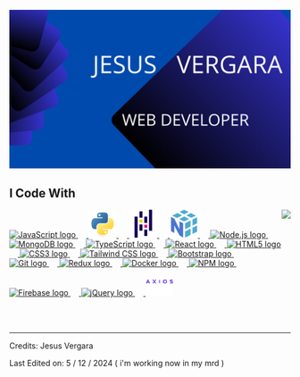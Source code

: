 ![Banner Image](https://github.com/JesusVergara89/Practicing-Tailwind-01/blob/main/public/WEB%20DEVELOPER.png?raw=true)

###

###
## I Code With
<img align="right" height="150" src="https://media1.tenor.com/m/Z_Ah8rkdZ4YAAAAd/walking-code.gif"  />

<a href="https://github.com/JesusVergara89"> 

<div align="left">
  <img src="https://cdn.jsdelivr.net/gh/devicons/devicon/icons/javascript/javascript-original.svg" height="50" alt="JavaScript logo"  />
  <img width="15" />
  <img src="https://raw.githubusercontent.com/devicons/devicon/6910f0503efdd315c8f9b858234310c06e04d9c0/icons/python/python-original.svg" height="50" alt="JavaScript logo"  />
  <img width="15" />
  <img src="https://raw.githubusercontent.com/devicons/devicon/6910f0503efdd315c8f9b858234310c06e04d9c0/icons/pandas/pandas-original.svg" height="50" alt="Firebase logo"  />
  <img width="15" />
  <img src="https://raw.githubusercontent.com/devicons/devicon/6910f0503efdd315c8f9b858234310c06e04d9c0/icons/numpy/numpy-original.svg" height="50" alt="Firebase logo"  />
  <img width="15" />
  <img src="https://cdn.jsdelivr.net/gh/devicons/devicon/icons/nodejs/nodejs-original.svg" height="50" alt="Node.js logo"  />
  <img width="15" />
  <img src="https://cdn.jsdelivr.net/gh/devicons/devicon/icons/mongodb/mongodb-original.svg" height="50" alt="MongoDB logo"  />
  <img width="15" />
  <img src="https://cdn.jsdelivr.net/gh/devicons/devicon/icons/typescript/typescript-original.svg" height="50" alt="TypeScript logo"  />
  <img width="15" />
  <img src="https://cdn.jsdelivr.net/gh/devicons/devicon/icons/react/react-original.svg" height="50" alt="React logo"  />
  <img width="15" />
  <img src="https://cdn.jsdelivr.net/gh/devicons/devicon/icons/html5/html5-original.svg" height="50" alt="HTML5 logo"  />
  <img width="15" />
  <img src="https://cdn.jsdelivr.net/gh/devicons/devicon/icons/css3/css3-original.svg" height="50" alt="CSS3 logo"  />
  <img width="15" />
  <img src="https://cdn.jsdelivr.net/gh/devicons/devicon/icons/tailwindcss/tailwindcss-original-wordmark.svg" height="50" alt="Tailwind CSS logo"  />
  <img width="15" />
  <img src="https://cdn.jsdelivr.net/gh/devicons/devicon/icons/bootstrap/bootstrap-original.svg" height="50" alt="Bootstrap logo"  />
  <img width="15" />
  <img src="https://cdn.jsdelivr.net/gh/devicons/devicon/icons/git/git-original.svg" height="50" alt="Git logo"  />
  <img width="15" />
  <img src="https://cdn.jsdelivr.net/gh/devicons/devicon/icons/redux/redux-original.svg" height="50" alt="Redux logo"  />
  <img width="15" />
  <img src="https://cdn.jsdelivr.net/gh/devicons/devicon/icons/docker/docker-original.svg" height="50" alt="Docker logo"  />
  <img width="15" />
  <img src="https://cdn.jsdelivr.net/gh/devicons/devicon/icons/npm/npm-original-wordmark.svg" height="50" alt="NPM logo"  />
  <img width="15" />
  <img src="https://cdn.jsdelivr.net/gh/devicons/devicon/icons/firebase/firebase-plain.svg" height="50" alt="Firebase logo"  />
  <img width="15" />
  <img src="https://cdn.jsdelivr.net/gh/devicons/devicon/icons/jquery/jquery-original.svg" height="50" alt="jQuery logo"  />
  <img width="15" />
  <img src="https://raw.githubusercontent.com/devicons/devicon/6910f0503efdd315c8f9b858234310c06e04d9c0/icons/axios/axios-plain-wordmark.svg" height="50" alt="MySQL logo"  />
</div>
<a/>

###
<br>
<div align="center">

</div>

###

------
Credits: Jesus Vergara

Last Edited on: 5 / 12 / 2024 ( i'm working now in my mrd )

